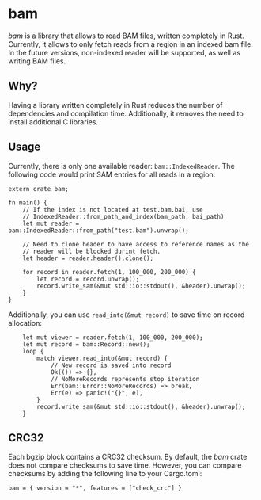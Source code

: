 # bam

*bam* is a library that allows to read BAM files, written completely in Rust. Currently, it
allows to only fetch reads from a region in an indexed bam file. In the future versions, non-indexed
reader will be supported, as well as writing BAM files.

## Why?

Having a library written completely in Rust reduces the number of dependencies and compilation time.
Additionally, it removes the need to install additional C libraries.

## Usage

Currently, there is only one available reader: `bam::IndexedReader`. The following code would
print SAM entries for all reads in a region:

```
extern crate bam;

fn main() {
    // If the index is not located at test.bam.bai, use
    // IndexedReader::from_path_and_index(bam_path, bai_path)
    let mut reader = bam::IndexedReader::from_path("test.bam").unwrap();

    // Need to clone header to have access to reference names as the
    // reader will be blocked durint fetch.
    let header = reader.header().clone();

    for record in reader.fetch(1, 100_000, 200_000) {
        let record = record.unwrap();
        record.write_sam(&mut std::io::stdout(), &header).unwrap();
    }
}
```

Additionally, you can use `read_into(&mut record)` to save time on record allocation:
```
    let mut viewer = reader.fetch(1, 100_000, 200_000);
    let mut record = bam::Record::new();
    loop {
        match viewer.read_into(&mut record) {
            // New record is saved into record
            Ok(()) => {},
            // NoMoreRecords represents stop iteration
            Err(bam::Error::NoMoreRecords) => break,
            Err(e) => panic!("{}", e),
        }
        record.write_sam(&mut std::io::stdout(), &header).unwrap();
    }
```

## CRC32

Each bgzip block contains a CRC32 checksum. By default, the *bam* crate does not compare 
checksums to save time.
However, you can compare checksums by adding the following line to your Cargo.toml:
```
bam = { version = "*", features = ["check_crc"] }
```